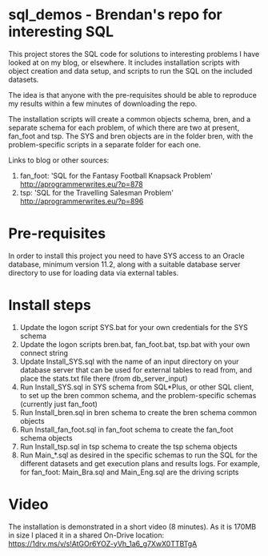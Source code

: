 # sql_demos - Brendan's repo for interesting SQL

This project stores the SQL code for solutions to interesting problems I have looked at on my blog,
or elsewhere. It includes installation scripts with object creation and data setup, and scripts to
run the SQL on the included datasets.

The idea is that anyone with the pre-requisites should be able to reproduce my results within a few 
minutes of downloading the repo.

The installation scripts will create a common objects schema, bren, and a separate schema for each
problem, of which there are two at present, fan_foot and tsp. The SYS and bren objects are in the folder
bren, with the problem-specific scripts in a separate folder for each one.

Links to blog or other sources:

1. fan_foot: 'SQL for the Fantasy Football Knapsack Problem'
   http://aprogrammerwrites.eu/?p=878
2. tsp: 'SQL for the Travelling Salesman Problem'
   http://aprogrammerwrites.eu/?p=896

Pre-requisites
==============
In order to install this project you need to have SYS access to an Oracle database, minimum version 11.2,
along with a suitable database server directory to use for loading data via external tables.

Install steps
=============
	
1. Update the logon script SYS.bat for your own credentials for the SYS schema
2. Update the logon scripts bren.bat, fan_foot.bat, tsp.bat with your own connect string
3. Update Install_SYS.sql with the name of an input directory on your database server that
can be used for external tables to read from, and place the stats.txt file there (from 
db_server_input)
4. Run Install_SYS.sql in SYS schema from SQL*Plus, or other SQL client, to set up the bren
common schema, and the problem-specific schemas (currently just fan_foot)
5. Run Install_bren.sql in bren schema to create the bren schema common objects
6. Run Install_fan_foot.sql in fan_foot schema to create the fan_foot schema objects
7. Run Install_tsp.sql in tsp schema to create the tsp schema objects
8. Run Main_*.sql as desired in the specific schemas to run the SQL for the different datasets and get
execution plans and results logs. For example, for fan_foot: Main_Bra.sql and Main_Eng.sql are the 
driving scripts

Video
=====
The installation is demonstrated in a short video (8 minutes). As it is 170MB in size I placed it in a shared On-Drive location:
https://1drv.ms/v/s!AtGOr6YOZ-yVh_1a6_g7XwX0TTBTgA